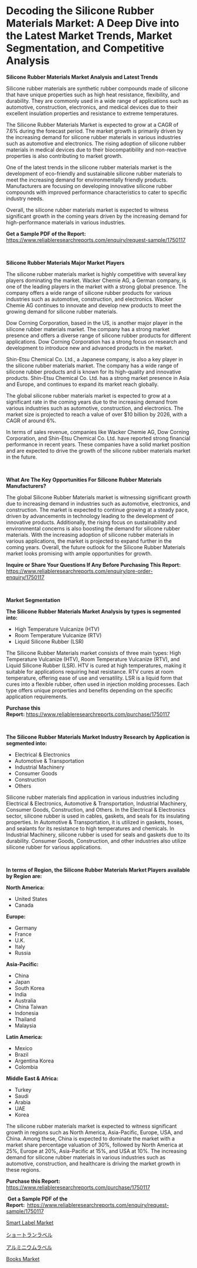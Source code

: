 <p><h1>Decoding the Silicone Rubber Materials Market: A Deep Dive into the Latest Market Trends, Market Segmentation, and Competitive Analysis</h1></p><p><strong>Silicone Rubber Materials Market Analysis and Latest Trends</strong></p>
<p><p>Silicone rubber materials are synthetic rubber compounds made of silicone that have unique properties such as high heat resistance, flexibility, and durability. They are commonly used in a wide range of applications such as automotive, construction, electronics, and medical devices due to their excellent insulation properties and resistance to extreme temperatures.</p><p>The Silicone Rubber Materials Market is expected to grow at a CAGR of 7.6% during the forecast period. The market growth is primarily driven by the increasing demand for silicone rubber materials in various industries such as automotive and electronics. The rising adoption of silicone rubber materials in medical devices due to their biocompatibility and non-reactive properties is also contributing to market growth.</p><p>One of the latest trends in the silicone rubber materials market is the development of eco-friendly and sustainable silicone rubber materials to meet the increasing demand for environmentally friendly products. Manufacturers are focusing on developing innovative silicone rubber compounds with improved performance characteristics to cater to specific industry needs.</p><p>Overall, the silicone rubber materials market is expected to witness significant growth in the coming years driven by the increasing demand for high-performance materials in various industries.</p></p>
<p><strong>Get a Sample PDF of the Report:&nbsp;</strong> <a href="https://www.reliableresearchreports.com/enquiry/request-sample/1750117">https://www.reliableresearchreports.com/enquiry/request-sample/1750117</a></p>
<p>&nbsp;</p>
<p><strong>Silicone Rubber Materials Major Market Players</strong></p>
<p><p>The silicone rubber materials market is highly competitive with several key players dominating the market. Wacker Chemie AG, a German company, is one of the leading players in the market with a strong global presence. The company offers a wide range of silicone rubber products for various industries such as automotive, construction, and electronics. Wacker Chemie AG continues to innovate and develop new products to meet the growing demand for silicone rubber materials.</p><p>Dow Corning Corporation, based in the US, is another major player in the silicone rubber materials market. The company has a strong market presence and offers a diverse range of silicone rubber products for different applications. Dow Corning Corporation has a strong focus on research and development to introduce new and advanced products in the market.</p><p>Shin-Etsu Chemical Co. Ltd., a Japanese company, is also a key player in the silicone rubber materials market. The company has a wide range of silicone rubber products and is known for its high-quality and innovative products. Shin-Etsu Chemical Co. Ltd. has a strong market presence in Asia and Europe, and continues to expand its market reach globally.</p><p>The global silicone rubber materials market is expected to grow at a significant rate in the coming years due to the increasing demand from various industries such as automotive, construction, and electronics. The market size is projected to reach a value of over $10 billion by 2026, with a CAGR of around 6%.</p><p>In terms of sales revenue, companies like Wacker Chemie AG, Dow Corning Corporation, and Shin-Etsu Chemical Co. Ltd. have reported strong financial performance in recent years. These companies have a solid market position and are expected to drive the growth of the silicone rubber materials market in the future.</p></p>
<p>&nbsp;</p>
<p><strong>What Are The Key Opportunities For Silicone Rubber Materials Manufacturers?</strong></p>
<p><p>The global Silicone Rubber Materials market is witnessing significant growth due to increasing demand in industries such as automotive, electronics, and construction. The market is expected to continue growing at a steady pace, driven by advancements in technology leading to the development of innovative products. Additionally, the rising focus on sustainability and environmental concerns is also boosting the demand for silicone rubber materials. With the increasing adoption of silicone rubber materials in various applications, the market is projected to expand further in the coming years. Overall, the future outlook for the Silicone Rubber Materials market looks promising with ample opportunities for growth.</p></p>
<p><strong>Inquire or Share Your Questions If Any Before Purchasing This Report:</strong> <a href="https://www.reliableresearchreports.com/enquiry/pre-order-enquiry/1750117">https://www.reliableresearchreports.com/enquiry/pre-order-enquiry/1750117</a></p>
<p>&nbsp;</p>
<p><strong>Market Segmentation</strong></p>
<p><strong>The Silicone Rubber Materials Market Analysis by types is segmented into:</strong></p>
<p><ul><li>High Temperature Vulcanize (HTV)</li><li>Room Temperature Vulcanize (RTV)</li><li>Liquid Silicone Rubber (LSR)</li></ul></p>
<p><p>The Silicone Rubber Materials market consists of three main types: High Temperature Vulcanize (HTV), Room Temperature Vulcanize (RTV), and Liquid Silicone Rubber (LSR). HTV is cured at high temperatures, making it suitable for applications requiring heat resistance. RTV cures at room temperature, offering ease of use and versatility. LSR is a liquid form that cures into a flexible rubber, often used in injection molding processes. Each type offers unique properties and benefits depending on the specific application requirements.</p></p>
<p><strong>Purchase this Report:&nbsp;</strong><a href="https://www.reliableresearchreports.com/purchase/1750117">https://www.reliableresearchreports.com/purchase/1750117</a></p>
<p>&nbsp;</p>
<p><strong>The Silicone Rubber Materials Market Industry Research by Application is segmented into:</strong></p>
<p><ul><li>Electrical & Electronics</li><li>Automotive & Transportation</li><li>Industrial Machinery</li><li>Consumer Goods</li><li>Construction</li><li>Others</li></ul></p>
<p><p>Silicone rubber materials find application in various industries including Electrical & Electronics, Automotive & Transportation, Industrial Machinery, Consumer Goods, Construction, and Others. In the Electrical & Electronics sector, silicone rubber is used in cables, gaskets, and seals for its insulating properties. In Automotive & Transportation, it is utilized in gaskets, hoses, and sealants for its resistance to high temperatures and chemicals. In Industrial Machinery, silicone rubber is used for seals and gaskets due to its durability. Consumer Goods, Construction, and other industries also utilize silicone rubber for various applications.</p></p>
<p>&nbsp;</p>
<p><strong>In terms of Region, the Silicone Rubber Materials Market Players available by Region are:</strong></p>
<p>
    <p> <strong> North America: </strong>
        <ul>
            <li>United States</li>
            <li>Canada</li>
        </ul>
        </p> 
    <p> <strong> Europe: </strong>
        <ul>
            <li>Germany</li>
            <li>France</li>
            <li>U.K.</li>
            <li>Italy</li>
            <li>Russia</li>
        </ul>
        </p> 
    <p> <strong> Asia-Pacific: </strong>
        <ul>
            <li>China</li>
            <li>Japan</li>
            <li>South Korea</li>
            <li>India</li>
            <li>Australia</li>
            <li>China Taiwan</li>
            <li>Indonesia</li>
            <li>Thailand</li>
            <li>Malaysia</li>
        </ul>
        </p> 
    <p> <strong> Latin America: </strong>
        <ul>
            <li>Mexico</li>
            <li>Brazil</li>
            <li>Argentina Korea</li>
            <li>Colombia</li>
        </ul>
        </p> 
    <p> <strong> Middle East & Africa: </strong>
        <ul>
            <li>Turkey</li>
            <li>Saudi</li>
            <li>Arabia</li>
            <li>UAE</li>
            <li>Korea</li>
        </ul>
    </p>
    </p>
<p><p>The silicone rubber materials market is expected to witness significant growth in regions such as North America, Asia-Pacific, Europe, USA, and China. Among these, China is expected to dominate the market with a market share percentage valuation of 30%, followed by North America at 25%, Europe at 20%, Asia-Pacific at 15%, and USA at 10%. The increasing demand for silicone rubber materials in various industries such as automotive, construction, and healthcare is driving the market growth in these regions.</p></p>
<p><strong>Purchase this Report: </strong><a href="https://www.reliableresearchreports.com/purchase/1750117">https://www.reliableresearchreports.com/purchase/1750117</a></p>
<p>&nbsp;<strong>Get a Sample PDF of the Report:&nbsp;&nbsp;</strong><a href="https://www.reliableresearchreports.com/enquiry/request-sample/1750117">https://www.reliableresearchreports.com/enquiry/request-sample/1750117</a></p>
<p><strong></strong></p>
<p><p><a href="https://github.com/nancykennedykellievqfqt2/Market-Research-Report-List-1/blob/main/smart-label-market.md">Smart Label Market</a></p><p><a href="https://medium.com/@krishnajlhre/%E7%9F%AD%E6%9C%9F%E3%81%AE%E3%83%A9%E3%83%99%E3%83%AB%E5%B8%82%E5%A0%B4%E3%83%AC%E3%83%9D%E3%83%BC%E3%83%88%E3%81%AF-%E3%81%93%E3%81%AE%E5%B8%82%E5%A0%B4%E3%81%AE%E6%9C%80%E6%96%B0%E3%81%AE%E3%83%88%E3%83%AC%E3%83%B3%E3%83%89%E3%81%A8%E6%88%90%E9%95%B7%E6%A9%9F%E4%BC%9A%E3%82%92%E6%98%8E%E3%82%89%E3%81%8B%E3%81%AB%E3%81%97%E3%81%A6%E3%81%84%E3%81%BE%E3%81%99-99090e20c34f">ショートランラベル</a></p><p><a href="https://medium.com/@krishnajlhre/%E3%82%A2%E3%83%AB%E3%83%9F%E3%83%8B%E3%82%A6%E3%83%A0%E3%83%A9%E3%83%99%E3%83%AB%E5%B8%82%E5%A0%B4%E8%AA%BF%E6%9F%BB%E3%83%AC%E3%83%9D%E3%83%BC%E3%83%88-%E3%81%9D%E3%81%AE%E6%AD%B4%E5%8F%B2%E3%81%8A%E3%82%88%E3%81%B32031%E5%B9%B4%E3%81%8B%E3%82%892031%E5%B9%B4%E3%81%BE%E3%81%A7%E3%81%AE%E4%BA%88%E6%B8%AC-aeeb70688353">アルミニウムラベル</a></p><p><a href="https://github.com/seekum/Market-Research-Report-List-1/blob/main/books-market.md">Books Market</a></p></p>